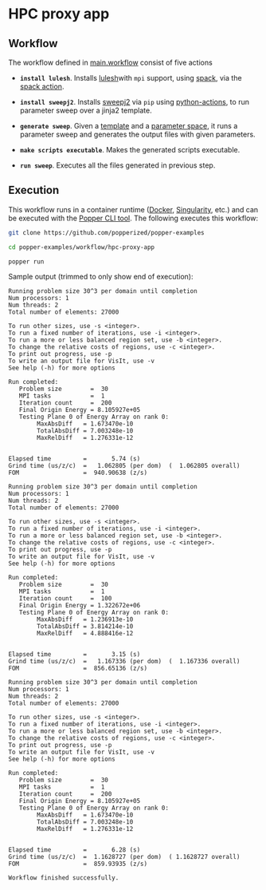 # HPC proxy app

## Workflow
The workflow defined in [main.workflow](./main.workflow) consist of five actions

* **`install lulesh`**. Installs [lulesh](https://spack.readthedocs.io/en/latest/package_list.html#lulesh)with `mpi` support, using [spack](https://spack.io/), via the [spack action](https://github.com/popperized/spack).

* **`install sweepj2`**. Installs [sweepj2](https://github.com/ivotron/sweepj2) via `pip` using [python-actions](https://github.com/jefftriplett/python-actions), to run parameter sweep over a jinja2 template.

* **`generate sweep`**. Given a [template](./sweep/script) and a [parameter space](./sweep/space.yml), it runs a parameter sweep and generates the output files with given parameters.

* **`make scripts executable`**. Makes the generated scripts executable.

* **`run sweep`**. Executes all the files generated in previous step.

## Execution

This workflow runs in a container runtime ([Docker][docker], 
[Singularity][singularity], etc.) and can be executed with the [Popper 
CLI tool][popper]. The following executes this workflow:

```bash
git clone https://github.com/popperized/popper-examples

cd popper-examples/workflow/hpc-proxy-app

popper run
```

Sample output (trimmed to only show end of execution):

```
Running problem size 30^3 per domain until completion
Num processors: 1
Num threads: 2
Total number of elements: 27000

To run other sizes, use -s <integer>.
To run a fixed number of iterations, use -i <integer>.
To run a more or less balanced region set, use -b <integer>.
To change the relative costs of regions, use -c <integer>.
To print out progress, use -p
To write an output file for VisIt, use -v
See help (-h) for more options

Run completed:  
   Problem size        =  30 
   MPI tasks           =  1 
   Iteration count     =  200 
   Final Origin Energy = 8.105927e+05 
   Testing Plane 0 of Energy Array on rank 0:
        MaxAbsDiff   = 1.673470e-10
        TotalAbsDiff = 7.003248e-10
        MaxRelDiff   = 1.276331e-12


Elapsed time         =       5.74 (s)
Grind time (us/z/c)  =   1.062805 (per dom)  (  1.062805 overall)
FOM                  =  940.90638 (z/s)

Running problem size 30^3 per domain until completion
Num processors: 1
Num threads: 2
Total number of elements: 27000

To run other sizes, use -s <integer>.
To run a fixed number of iterations, use -i <integer>.
To run a more or less balanced region set, use -b <integer>.
To change the relative costs of regions, use -c <integer>.
To print out progress, use -p
To write an output file for VisIt, use -v
See help (-h) for more options

Run completed:  
   Problem size        =  30 
   MPI tasks           =  1 
   Iteration count     =  100 
   Final Origin Energy = 1.322672e+06 
   Testing Plane 0 of Energy Array on rank 0:
        MaxAbsDiff   = 1.236913e-10
        TotalAbsDiff = 3.814214e-10
        MaxRelDiff   = 4.888416e-12


Elapsed time         =       3.15 (s)
Grind time (us/z/c)  =   1.167336 (per dom)  (  1.167336 overall)
FOM                  =  856.65136 (z/s)

Running problem size 30^3 per domain until completion
Num processors: 1
Num threads: 2
Total number of elements: 27000

To run other sizes, use -s <integer>.
To run a fixed number of iterations, use -i <integer>.
To run a more or less balanced region set, use -b <integer>.
To change the relative costs of regions, use -c <integer>.
To print out progress, use -p
To write an output file for VisIt, use -v
See help (-h) for more options

Run completed:  
   Problem size        =  30 
   MPI tasks           =  1 
   Iteration count     =  200 
   Final Origin Energy = 8.105927e+05 
   Testing Plane 0 of Energy Array on rank 0:
        MaxAbsDiff   = 1.673470e-10
        TotalAbsDiff = 7.003248e-10
        MaxRelDiff   = 1.276331e-12


Elapsed time         =       6.28 (s)
Grind time (us/z/c)  =  1.1628727 (per dom)  ( 1.1628727 overall)
FOM                  =  859.93935 (z/s)

Workflow finished successfully.

```

[docker]: https://get.docker.com
[popper]: https://github.com/systemslab/popper
[singularity]: https://github.com/sylabs/singularity